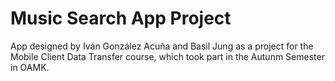 # Music Search App Project

App designed by Iván González Acuña and Basil Jung as a project for the Mobile Client Data Transfer course, which took part in the Autunm Semester in OAMK.
